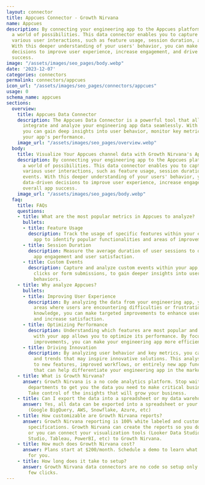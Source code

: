 ```yaml
---
layout: connector
title: Appcues Connector - Growth Nirvana
name: Appcues
description: By connecting your engineering app to the Appcues platform, you unlock
  a world of possibilities. This data connector enables you to capture and analyze
  various user interactions, such as feature usage, session duration, and custom events.
  With this deeper understanding of your users' behavior, you can make data-driven
  decisions to improve user experience, increase engagement, and drive overall app
  success.
image: "/assets/images/seo_pages/body.webp"
date: '2023-12-07'
categories: connectors
permalink: connectors/appcues
icon_url: "/assets/images/seo_pages/connectors/appcues"
usage: 0
schema_name: appcues
sections:
  overview:
    title: Appcues Data Connector
    description: The Appcues Data Connector is a powerful tool that allows you to
      integrate and analyze your engineering app data seamlessly. With this connector,
      you can gain deep insights into user behavior, monitor key metrics, and optimize
      your app's performance.
    image_url: "/assets/images/seo_pages/overview.webp"
  body:
    title: Visualize Your Appcues channel data with Growth Nirvana's Appcues Connector
    description: By connecting your engineering app to the Appcues platform, you unlock
      a world of possibilities. This data connector enables you to capture and analyze
      various user interactions, such as feature usage, session duration, and custom
      events. With this deeper understanding of your users' behavior, you can make
      data-driven decisions to improve user experience, increase engagement, and drive
      overall app success.
    image_url: "/assets/images/seo_pages/body.webp"
  faq:
    title: FAQs
    questions:
    - title: What are the most popular metrics in Appcues to analyze?
      bullets:
      - title: Feature Usage
        description: Track the usage of specific features within your engineering
          app to identify popular functionalities and areas of improvement.
      - title: Session Duration
        description: Measure the average duration of user sessions to determine overall
          app engagement and user satisfaction.
      - title: Custom Events
        description: Capture and analyze custom events within your app, such as button
          clicks or form submissions, to gain deeper insights into user actions and
          behaviors.
    - title: Why analyze Appcues?
      bullets:
      - title: Improving User Experience
        description: By analyzing the data from your engineering app, you can identify
          areas where users are encountering difficulties or frustrations. With this
          knowledge, you can make targeted improvements to enhance user experience
          and increase satisfaction.
      - title: Optimizing Performance
        description: Understanding which features are most popular and how users interact
          with your app allows you to optimize its performance. By focusing on high-impact
          improvements, you can make your engineering app more efficient and effective.
      - title: Driving Innovation
        description: By analyzing user behavior and key metrics, you can uncover patterns
          and trends that may inspire innovative solutions. This analysis may lead
          to new features, improved workflows, or entirely new app functionalities
          that can help differentiate your engineering app in the market.
    - title: What is Growth Nirvana?
      answer: Growth Nirvana is a no code analytics platform. Stop waiting for other
        departments to get you the data you need to make critical business decisions.
        Take control of the insights that will grow your business.
    - title: Can I export the data into a spreadsheet or my data warehouse?
      answer: Yes, all data can be exported into a spreadsheet or your data warehouse
        (Google BigQuery, AWS, Snowflake, Azure, etc)
    - title: How customizable are Growth Nirvana reports?
      answer: Growth Nirvana reporting is 100% white labeled and customized to your
        specifications. Growth Nirvana can create the reports so you don’t have to
        or you can connect your visualization tools (Looker Data Studio/Google Data
        Studio, Tableau, PowerBI, etc) to Growth Nirvana.
    - title: How much does Growth Nirvana cost?
      answer: Plans start at $200/month. Schedule a demo to learn what plan is best
        for you.
    - title: How long does it take to setup?
      answer: Growth Nirvana data connectors are no code so setup only requires a
        few clicks.
---
```

